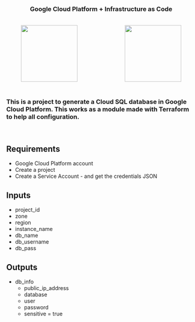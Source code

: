 <br><br>

<div align="center">

<h3>
    Google Cloud Platform + Infrastructure as Code
</h3>

<br>

<span>
<img width="150" src="https://user-images.githubusercontent.com/25181517/183911547-990692bc-8411-4878-99a0-43506cdb69cf.png" />
</span>
&nbsp&nbsp&nbsp&nbsp&nbsp&nbsp&nbsp&nbsp&nbsp&nbsp&nbsp&nbsp&nbsp&nbsp&nbsp&nbsp&nbsp&nbsp&nbsp&nbsp&nbsp&nbsp&nbsp&nbsp&nbsp&nbsp&nbsp&nbsp&nbsp&nbsp
<span>
<img width="150" src="https://user-images.githubusercontent.com/25181517/183345121-36788a6e-5462-424a-be67-af1ebeda79a2.png" />
</span>
</div>

</div>


<br>

### This is a project to generate a Cloud SQL database in Google Cloud Platform. This works as a module made with Terraform to help all configuration.

<br>

## Requirements

- Google Cloud Platform account
- Create a project
- Create a Service Account - and get the credentials JSON

 

## Inputs

  - project_id
  - zone
  - region
  - instance_name
  - db_name
  - db_username
  - db_pass

## Outputs

  - db_info
    - public_ip_address
    - database
    - user
    - password
    - sensitive = true
